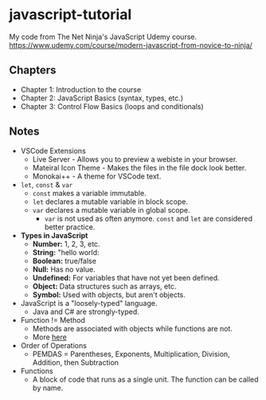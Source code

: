 # javascript-tutorial
My code from The Net Ninja's JavaScript Udemy course. https://www.udemy.com/course/modern-javascript-from-novice-to-ninja/

## Chapters

- Chapter 1: Introduction to the course
- Chapter 2: JavaScript Basics (syntax, types, etc.)
- Chapter 3: Control Flow Basics (loops and conditionals)

## Notes

- VSCode Extensions
	- Live Server - Allows you to preview a webiste in your browser.
	- Mateiral Icon Theme - Makes the files in the file dock look better.
	- Monokai++ - A theme for VSCode text.
- `let`, `const` & `var`
    - `const` makes a variable immutable.
    - `let` declares a mutable variable in block scope.
    - `var` declares a mutable variable in global scope.
        - `var` is not used as often anymore. `const` and `let` are considered better practice.
- **Types in JavaScript**
    - **Number:** 1, 2, 3, etc.
    - **String:** "hello world:
    - **Boolean:** true/false
    - **Null:** Has no value.
    - **Undefined:** For variables that have not yet been defined.
    - **Object:** Data structures such as arrays, etc.
    - **Symbol:** Used with objects, but aren't objects.
- JavaScript is a "loosely-typed" language.
    - Java and C# are strongly-typed.
- Function != Method
    - Methods are associated with objects while functions are not.
    - More [here](https://stackoverflow.com/questions/155609/whats-the-difference-between-a-method-and-a-function) 
- Order of Operations
    - PEMDAS = Parentheses, Exponents, Multiplication, Division, Addition, then Subtraction
- Functions
    - A block of code that runs as a single unit. The function can be called by name.